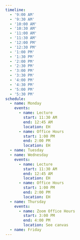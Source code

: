 ```yaml
---
timeline:
  - '9:00 AM'
  - '9:30 AM'
  - '10:00 AM'
  - '10:30 AM'
  - '11:00 AM'
  - '11:30 AM'
  - '12:00 PM'
  - '12:30 PM'
  - '1:00 PM'
  - '1:30 PM'
  - '2:00 PM'
  - '2:30 PM'
  - '3:00 PM'
  - '3:30 PM'
  - '4:00 PM'
  - '4:30 PM'
  - '5:00 PM'
  - '5:30 PM'
schedule:
  - name: Monday
    events:
      - name: Lecture
        start: 11:30 AM
        end: 12:45 AM
        location: EH
      - name: Office Hours
        start: 1:00 PM
        end: 2:00 PM
        location: EH
  - name: Tuesday
  - name: Wednesday
    events:
      - name: Lecture
        start: 11:30 AM
        end: 12:45 AM
        location: EH
      - name: Office Hours
        start: 1:00 PM
        end: 2:00 PM
        location: EH
  - name: Thursday
    events:
      - name: Zoom Office Hours
        start: 3:00 PM
        end: 4:00 PM
        location: See canvas
  - name: Friday
---
```

